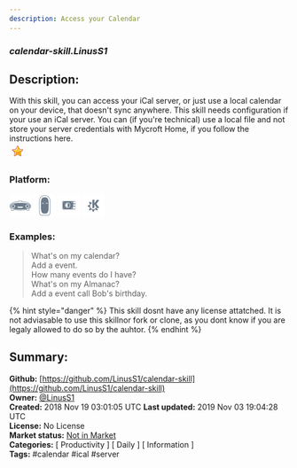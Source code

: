 ```yaml
---
description: Access your Calendar
---
```


### _calendar-skill.LinusS1_  
## Description:  
With this skill, you can access your iCal server, or just use a local calendar on your device, that doesn't sync anywhere. This skill needs configuration if your use an iCal server. You can (if you're technical) use a local file and not store your server credentials with Mycroft Home, if you follow the instructions here.  
![](../.gitbook/assets/star.png)  
### Platform:  
 ![Mark I](../.gitbook/assets/mark-1-icon.png)  ![Mark II](../.gitbook/assets/mark-2-icon.png)  ![Picroft](../.gitbook/assets/picroft-icon.png)  ![plasmoid](../.gitbook/assets/kde.png)   
### Examples:  
> What's on my calendar?  
> Add a event.  
> How many events do I have?  
> What's on my Almanac?  
> Add a event call Bob's birthday.  
  
{% hint style="danger" %}
This skill dosnt have any license attatched. It is not adviasable to use this skillnor fork or clone, as you dont know if you are legaly allowed to do so by the auhtor.
{% endhint %}
  
## Summary:  
**Github:** [https://github.com/LinusS1/calendar-skill](https://github.com/LinusS1/calendar-skill)  
**Owner:** [@LinusS1](https://github.com/LinusS1)  
**Created:** 2018 Nov 19 03:01:05 UTC  **Last updated:** 2019 Nov 03 19:04:28 UTC  
**License:** No License  
**Market status:** [Not in Market](https://market.mycroft.ai/skill/)  
**Categories:** [ Productivity ] [ Daily ] [ Information ]   
**Tags:** \#calendar \#ical \#server   
